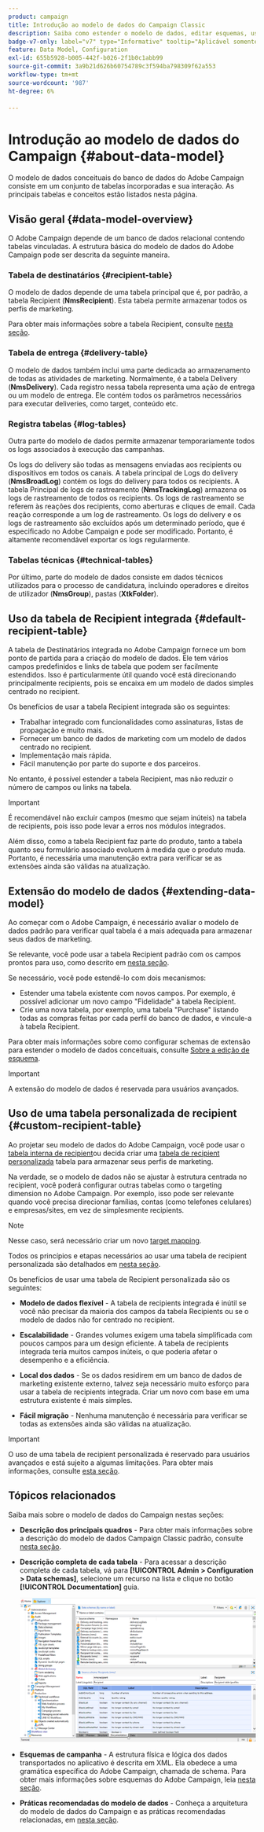 ```yaml
---
product: campaign
title: Introdução ao modelo de dados do Campaign Classic
description: Saiba como estender o modelo de dados, editar esquemas, usar APIs e muito mais no Campaign
badge-v7-only: label="v7" type="Informative" tooltip="Aplicável somente ao Campaign Classic v7"
feature: Data Model, Configuration
exl-id: 655b5928-b005-442f-b026-2f1b0c1abb99
source-git-commit: 3a9b21d626b60754789c3f594ba798309f62a553
workflow-type: tm+mt
source-wordcount: '987'
ht-degree: 6%

---
```


# Introdução ao modelo de dados do Campaign {#about-data-model}

O modelo de dados conceituais do banco de dados do Adobe Campaign consiste em um conjunto de tabelas incorporadas e sua interação. As principais tabelas e conceitos estão listados nesta página.

## Visão geral {#data-model-overview}

O Adobe Campaign depende de um banco de dados relacional contendo tabelas vinculadas. A estrutura básica do modelo de dados do Adobe Campaign pode ser descrita da seguinte maneira.

### Tabela de destinatários {#recipient-table}

O modelo de dados depende de uma tabela principal que é, por padrão, a tabela Recipient (**NmsRecipient**). Esta tabela permite armazenar todos os perfis de marketing.

Para obter mais informações sobre a tabela Recipient, consulte [nesta seção](#default-recipient-table).

### Tabela de entrega {#delivery-table}

O modelo de dados também inclui uma parte dedicada ao armazenamento de todas as atividades de marketing. Normalmente, é a tabela Delivery (**NmsDelivery**). Cada registro nessa tabela representa uma ação de entrega ou um modelo de entrega. Ele contém todos os parâmetros necessários para executar deliveries, como target, conteúdo etc.

### Registra tabelas {#log-tables}

Outra parte do modelo de dados permite armazenar temporariamente todos os logs associados à execução das campanhas.

Os logs do delivery são todas as mensagens enviadas aos recipients ou dispositivos em todos os canais. A tabela principal de Logs do delivery (**NmsBroadLog**) contém os logs do delivery para todos os recipients.
A tabela Principal de logs de rastreamento (**NmsTrackingLog**) armazena os logs de rastreamento de todos os recipients. Os logs de rastreamento se referem às reações dos recipients, como aberturas e cliques de email. Cada reação corresponde a um log de rastreamento.
Os logs do delivery e os logs de rastreamento são excluídos após um determinado período, que é especificado no Adobe Campaign e pode ser modificado. Portanto, é altamente recomendável exportar os logs regularmente.

### Tabelas técnicas {#technical-tables}

Por último, parte do modelo de dados consiste em dados técnicos utilizados para o processo de candidatura, incluindo operadores e direitos de utilizador (**NmsGroup**), pastas (**XtkFolder**).

## Uso da tabela de Recipient integrada {#default-recipient-table}

A tabela de Destinatários integrada no Adobe Campaign fornece um bom ponto de partida para a criação do modelo de dados. Ele tem vários campos predefinidos e links de tabela que podem ser facilmente estendidos. Isso é particularmente útil quando você está direcionando principalmente recipients, pois se encaixa em um modelo de dados simples centrado no recipient.

Os benefícios de usar a tabela Recipient integrada são os seguintes:

* Trabalhar integrado com funcionalidades como assinaturas, listas de propagação e muito mais.
* Fornecer um banco de dados de marketing com um modelo de dados centrado no recipient.
* Implementação mais rápida.
* Fácil manutenção por parte do suporte e dos parceiros.

No entanto, é possível estender a tabela Recipient, mas não reduzir o número de campos ou links na tabela.

>[!IMPORTANT]
>
>É recomendável não excluir campos (mesmo que sejam inúteis) na tabela de recipients, pois isso pode levar a erros nos módulos integrados.

Além disso, como a tabela Recipient faz parte do produto, tanto a tabela quanto seu formulário associado evoluem à medida que o produto muda. Portanto, é necessária uma manutenção extra para verificar se as extensões ainda são válidas na atualização.

## Extensão do modelo de dados  {#extending-data-model}

Ao começar com o Adobe Campaign, é necessário avaliar o modelo de dados padrão para verificar qual tabela é a mais adequada para armazenar seus dados de marketing.

Se relevante, você pode usar a tabela Recipient padrão com os campos prontos para uso, como descrito em [nesta seção](#default-recipient-table).

Se necessário, você pode estendê-lo com dois mecanismos:

* Estender uma tabela existente com novos campos. Por exemplo, é possível adicionar um novo campo &quot;Fidelidade&quot; à tabela Recipient.
* Crie uma nova tabela, por exemplo, uma tabela &quot;Purchase&quot; listando todas as compras feitas por cada perfil do banco de dados, e vincule-a à tabela Recipient.

Para obter mais informações sobre como configurar schemas de extensão para estender o modelo de dados conceituais, consulte [Sobre a edição de esquema](../../configuration/using/about-schema-edition.md).

>[!IMPORTANT]
>
>A extensão do modelo de dados é reservada para usuários avançados.

## Uso de uma tabela personalizada de recipient {#custom-recipient-table}

Ao projetar seu modelo de dados do Adobe Campaign, você pode usar o [tabela interna de recipient](#default-recipient-table)ou decida criar uma [tabela de recipient personalizada](../../configuration/using/about-custom-recipient-table.md) tabela para armazenar seus perfis de marketing.

Na verdade, se o modelo de dados não se ajustar à estrutura centrada no recipient, você poderá configurar outras tabelas como o targeting dimension no Adobe Campaign. Por exemplo, isso pode ser relevante quando você precisa direcionar famílias, contas (como telefones celulares) e empresas/sites, em vez de simplesmente recipients.

>[!NOTE]
>
>Nesse caso, será necessário criar um novo [target mapping](../../configuration/using/target-mapping.md).

Todos os princípios e etapas necessários ao usar uma tabela de recipient personalizada são detalhados em [nesta seção](../../configuration/using/about-custom-recipient-table.md).

Os benefícios de usar uma tabela de Recipient personalizada são os seguintes:

* **Modelo de dados flexível** - A tabela de recipients integrada é inútil se você não precisar da maioria dos campos da tabela Recipients ou se o modelo de dados não for centrado no recipient.

* **Escalabilidade** - Grandes volumes exigem uma tabela simplificada com poucos campos para um design eficiente. A tabela de recipients integrada teria muitos campos inúteis, o que poderia afetar o desempenho e a eficiência.

* **Local dos dados** - Se os dados residirem em um banco de dados de marketing existente externo, talvez seja necessário muito esforço para usar a tabela de recipients integrada. Criar um novo com base em uma estrutura existente é mais simples.

* **Fácil migração** - Nenhuma manutenção é necessária para verificar se todas as extensões ainda são válidas na atualização.

>[!IMPORTANT]
>
>O uso de uma tabela de recipient personalizada é reservado para usuários avançados e está sujeito a algumas limitações. Para obter mais informações, consulte [esta seção](../../configuration/using/about-custom-recipient-table.md).

## Tópicos relacionados

Saiba mais sobre o modelo de dados do Campaign nestas seções:

* **Descrição dos principais quadros** - Para obter mais informações sobre a descrição do modelo de dados Campaign Classic padrão, consulte [nesta seção](../../configuration/using/data-model-description.md).

* **Descrição completa de cada tabela** - Para acessar a descrição completa de cada tabela, vá para **[!UICONTROL Admin > Configuration > Data schemas]**, selecione um recurso na lista e clique no botão **[!UICONTROL Documentation]** guia.

  ![](assets/data-model_documentation-tab.png)


* **Esquemas de campanha** - A estrutura física e lógica dos dados transportados no aplicativo é descrita em XML. Ela obedece a uma gramática específica do Adobe Campaign, chamada de schema. Para obter mais informações sobre esquemas do Adobe Campaign, leia [nesta seção](../../configuration/using/about-schema-reference.md).

* **Práticas recomendadas do modelo de dados** - Conheça a arquitetura do modelo de dados do Campaign e as práticas recomendadas relacionadas, em [nesta seção](../../configuration/using/data-model-best-practices.md#data-model-architecture).
